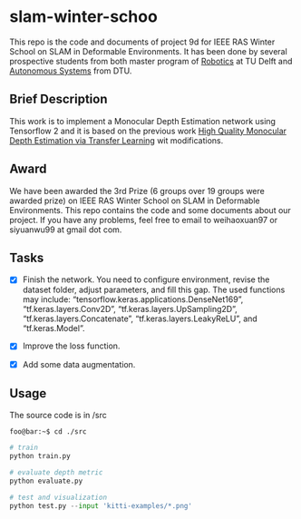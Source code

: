 # slam-winter-schoo
This repo is the code and documents of project 9d for IEEE RAS Winter School on SLAM in Deformable Environments. It has been done by several prospective students from both master program of [Robotics](https://www.tudelft.nl/en/education/programmes/masters/robotics/msc-robotics) at TU Delft and [Autonomous Systems](https://www.dtu.dk/english/education/msc/programmes/autonomous-systems) from DTU.

## Brief Description
This work is to implement a Monocular Depth Estimation network using Tensorflow 2 and it is based on the previous work [High Quality Monocular Depth Estimation via Transfer Learning](https://arxiv.org/abs/1812.11941) wit modifications.


## Award
We have been awarded the 3rd Prize (6 groups over 19 groups were awarded prize) on IEEE RAS Winter School on SLAM in Deformable Environments. This repo contains the code and some documents about our project. If you have any problems, feel free to email to weihaoxuan97 or siyuanwu99 at gmail dot com.

## Tasks

- [x] Finish the network. You need to configure environment, revise the dataset folder, adjust parameters, and fill this gap. The used functions may include: “tensorflow.keras.applications.DenseNet169”, “tf.keras.layers.Conv2D”, “tf.keras.layers.UpSampling2D”, “tf.keras.layers.Concatenate”, “tf.keras.layers.LeakyReLU”, and “tf.keras.Model”.
- [x] Improve the loss function.
- [x] Add some data augmentation.



## Usage 
The source code is in /src
```console
foo@bar:~$ cd ./src
```

```python
# train
python train.py
```

```python
# evaluate depth metric
python evaluate.py
```

```python
# test and visualization
python test.py --input 'kitti-examples/*.png'
```
